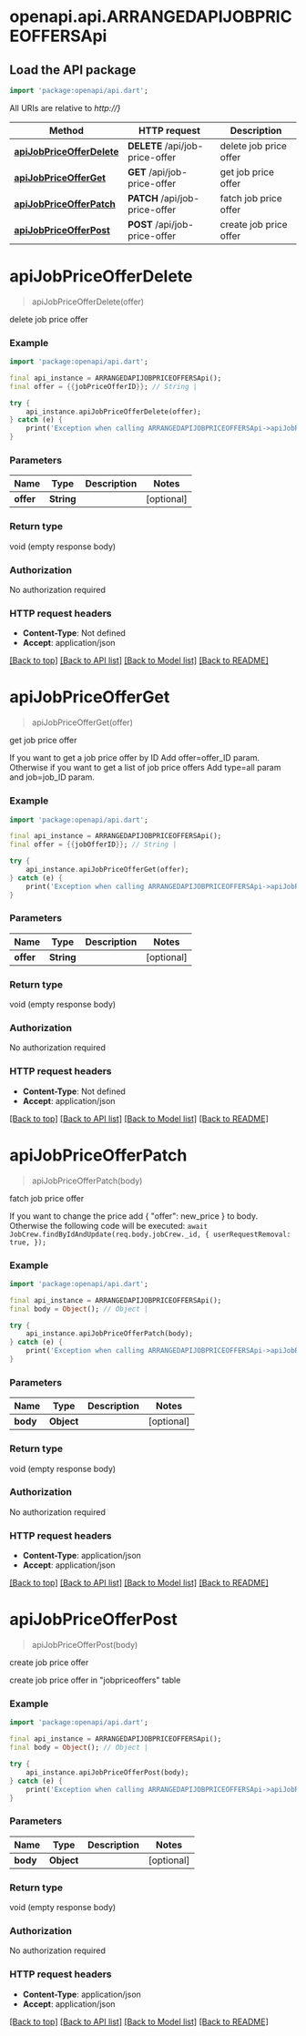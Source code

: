 # openapi.api.ARRANGEDAPIJOBPRICEOFFERSApi

## Load the API package
```dart
import 'package:openapi/api.dart';
```

All URIs are relative to *http://}*

Method | HTTP request | Description
------------- | ------------- | -------------
[**apiJobPriceOfferDelete**](ARRANGEDAPIJOBPRICEOFFERSApi.md#apijobpriceofferdelete) | **DELETE** /api/job-price-offer | delete job price offer
[**apiJobPriceOfferGet**](ARRANGEDAPIJOBPRICEOFFERSApi.md#apijobpriceofferget) | **GET** /api/job-price-offer | get job price offer
[**apiJobPriceOfferPatch**](ARRANGEDAPIJOBPRICEOFFERSApi.md#apijobpriceofferpatch) | **PATCH** /api/job-price-offer | fatch job price offer
[**apiJobPriceOfferPost**](ARRANGEDAPIJOBPRICEOFFERSApi.md#apijobpriceofferpost) | **POST** /api/job-price-offer | create job price offer


# **apiJobPriceOfferDelete**
> apiJobPriceOfferDelete(offer)

delete job price offer

### Example
```dart
import 'package:openapi/api.dart';

final api_instance = ARRANGEDAPIJOBPRICEOFFERSApi();
final offer = {{jobPriceOfferID}}; // String | 

try {
    api_instance.apiJobPriceOfferDelete(offer);
} catch (e) {
    print('Exception when calling ARRANGEDAPIJOBPRICEOFFERSApi->apiJobPriceOfferDelete: $e\n');
}
```

### Parameters

Name | Type | Description  | Notes
------------- | ------------- | ------------- | -------------
 **offer** | **String**|  | [optional] 

### Return type

void (empty response body)

### Authorization

No authorization required

### HTTP request headers

 - **Content-Type**: Not defined
 - **Accept**: application/json

[[Back to top]](#) [[Back to API list]](../README.md#documentation-for-api-endpoints) [[Back to Model list]](../README.md#documentation-for-models) [[Back to README]](../README.md)

# **apiJobPriceOfferGet**
> apiJobPriceOfferGet(offer)

get job price offer

If you want to get a job price offer by ID Add offer=offer_ID param.   Otherwise if you want to get a list of job price offers Add type=all param and job=job_ID param.

### Example
```dart
import 'package:openapi/api.dart';

final api_instance = ARRANGEDAPIJOBPRICEOFFERSApi();
final offer = {{jobOfferID}}; // String | 

try {
    api_instance.apiJobPriceOfferGet(offer);
} catch (e) {
    print('Exception when calling ARRANGEDAPIJOBPRICEOFFERSApi->apiJobPriceOfferGet: $e\n');
}
```

### Parameters

Name | Type | Description  | Notes
------------- | ------------- | ------------- | -------------
 **offer** | **String**|  | [optional] 

### Return type

void (empty response body)

### Authorization

No authorization required

### HTTP request headers

 - **Content-Type**: Not defined
 - **Accept**: application/json

[[Back to top]](#) [[Back to API list]](../README.md#documentation-for-api-endpoints) [[Back to Model list]](../README.md#documentation-for-models) [[Back to README]](../README.md)

# **apiJobPriceOfferPatch**
> apiJobPriceOfferPatch(body)

fatch job price offer

If you want to change the price add { \"offer\": new_price } to body.  Otherwise the following code will be executed:  `await JobCrew.findByIdAndUpdate(req.body.jobCrew._id, { userRequestRemoval: true, });`

### Example
```dart
import 'package:openapi/api.dart';

final api_instance = ARRANGEDAPIJOBPRICEOFFERSApi();
final body = Object(); // Object | 

try {
    api_instance.apiJobPriceOfferPatch(body);
} catch (e) {
    print('Exception when calling ARRANGEDAPIJOBPRICEOFFERSApi->apiJobPriceOfferPatch: $e\n');
}
```

### Parameters

Name | Type | Description  | Notes
------------- | ------------- | ------------- | -------------
 **body** | **Object**|  | [optional] 

### Return type

void (empty response body)

### Authorization

No authorization required

### HTTP request headers

 - **Content-Type**: application/json
 - **Accept**: application/json

[[Back to top]](#) [[Back to API list]](../README.md#documentation-for-api-endpoints) [[Back to Model list]](../README.md#documentation-for-models) [[Back to README]](../README.md)

# **apiJobPriceOfferPost**
> apiJobPriceOfferPost(body)

create job price offer

create job price offer in \"jobpriceoffers\" table

### Example
```dart
import 'package:openapi/api.dart';

final api_instance = ARRANGEDAPIJOBPRICEOFFERSApi();
final body = Object(); // Object | 

try {
    api_instance.apiJobPriceOfferPost(body);
} catch (e) {
    print('Exception when calling ARRANGEDAPIJOBPRICEOFFERSApi->apiJobPriceOfferPost: $e\n');
}
```

### Parameters

Name | Type | Description  | Notes
------------- | ------------- | ------------- | -------------
 **body** | **Object**|  | [optional] 

### Return type

void (empty response body)

### Authorization

No authorization required

### HTTP request headers

 - **Content-Type**: application/json
 - **Accept**: application/json

[[Back to top]](#) [[Back to API list]](../README.md#documentation-for-api-endpoints) [[Back to Model list]](../README.md#documentation-for-models) [[Back to README]](../README.md)

